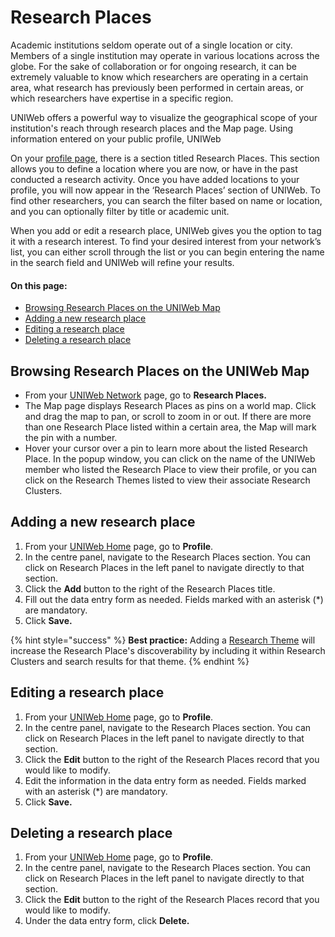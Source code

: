 # Research Places

Academic institutions seldom operate out of a single location or city. Members of a single institution may operate in various locations across the globe. For the sake of collaboration or for ongoing research, it can be extremely valuable to know which researchers are operating in a certain area, what research has previously been performed in certain areas, or which researchers have expertise in a specific region.

UNIWeb offers a powerful way to visualize the geographical scope of your institution's reach through research places and the Map page. Using information entered on your public profile, UNIWeb 

On your [profile page](filling-out-your-public-profile.md#filling-out-your-public-profile-manually), there is a section titled Research Places. This section allows you to define a location where you are now, or have in the past conducted a research activity. Once you have added locations to your profile, you will now appear in the ‘Research Places’ section of UNIWeb. To find other researchers, you can search the filter based on name or location, and you can optionally filter by title or academic unit.

When you add or edit a research place, UNIWeb gives you the option to tag it with a research interest. To find your desired interest from your network’s list, you can either scroll through the list or you can begin entering the name in the search field and UNIWeb will refine your results.

#### On this page:

* [Browsing Research Places on the UNIWeb Map](research-places-1.md#browsing-research-places-on-the-uniweb-map)
* [Adding a new research place](research-places-1.md#adding-a-new-research-place)
* [Editing a research place](research-places-1.md#editing-a-research-place)
* [Deleting a research place](research-places-1.md#deleting-a-research-place)

## Browsing Research Places on the UNIWeb Map

* From your [UNIWeb Network](../navigating-uniweb/the-network-page.md) page, go to **Research Places.**
* The Map page displays Research Places as pins on a world map. Click and drag the map to pan, or scroll to zoom in or out. If there are more than one Research Place listed within a certain area, the Map will mark the pin with a number.
* Hover your cursor over a pin to learn more about the listed Research Place. In the popup window, you can click on the name of the UNIWeb member who listed the Research Place to view their profile, or you can click on the Research Themes listed to view their associate Research Clusters.

## Adding a new research place

1. From your [UNIWeb Home](../navigating-uniweb/the-home-page.md) page, go to **Profile**.
2. In the centre panel, navigate to the Research Places section. You can click on Research Places in the left panel to navigate directly to that section.
3. Click the **Add** button to the right of the Research Places title.
4. Fill out the data entry form as needed. Fields marked with an asterisk \(\*\) are mandatory.
5. Click **Save.**

{% hint style="success" %}
**Best practice:** Adding a [Research Theme](research-themes/) will increase the Research Place's discoverability by including it within Research Clusters and search results for that theme.
{% endhint %}

## Editing a research place

1. From your [UNIWeb Home](../navigating-uniweb/the-home-page.md) page, go to **Profile**.
2. In the centre panel, navigate to the Research Places section. You can click on Research Places in the left panel to navigate directly to that section.
3. Click the **Edit** button to the right of the Research Places record that you would like to modify.
4. Edit the information in the data entry form as needed. Fields marked with an asterisk \(\*\) are mandatory.
5. Click **Save.**

## Deleting a research place

1. From your [UNIWeb Home](../navigating-uniweb/the-home-page.md) page, go to **Profile**.
2. In the centre panel, navigate to the Research Places section. You can click on Research Places in the left panel to navigate directly to that section.
3. Click the **Edit** button to the right of the Research Places record that you would like to modify.
4. Under the data entry form, click **Delete.**

